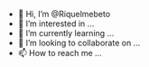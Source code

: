 - 👋 Hi, I’m @Riquelmebeto
- 👀 I’m interested in ...
- 🌱 I’m currently learning ...
- 💞️ I’m looking to collaborate on ...
- 📫 How to reach me ...

<!---
Riquelmebeto/Riquelmebeto is a ✨ special ✨ repository because its `README.md` (this file) appears on your GitHub profile.
You can click the Preview link to take a look at your changes.
--->
